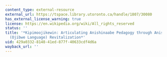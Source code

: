 ```yaml
---
content_type: external-resource
external_url: https://tspace.library.utoronto.ca/handle/1807/30080
has_external_license_warning: true
license: https://en.wikipedia.org/wiki/All_rights_reserved
status: ''
title: '*Kipimoojikewin: Articulating Anishinaabe Pedagogy through Anishinaabemowin
  (Ojibwe Language) Revitalization*'
uid: 429a0332-8148-41ed-877f-40633cdf4d6a
wayback_url: ''
---
```

